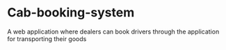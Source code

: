 # Cab-booking-system
 A web application where dealers can book drivers through the application for transporting their goods
